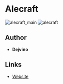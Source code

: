 <detail>

# Alecraft 
  
![alecraft_main](https://github.com/masato462/Minicraft-Rebuild-and-Mod-Archives/blob/master/minicraft_archives/Minicraft%20Mods/Alecraft/screenshot/alecraft_main.png)
![alecraft](https://github.com/masato462/Minicraft-Rebuild-and-Mod-Archives/blob/master/minicraft_archives/Minicraft%20Mods/Alecraft/screenshot/alecraft.png)
  
## Author 
- **Dejvino** 

## Links
- [Website](http://alecraft.dejvino.com/) 
</detail>
<p>

<detail>